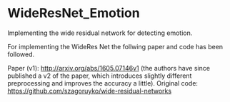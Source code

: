 # WideResNet_Emotion
Implementing the wide residual network for detecting emotion.

For implementing the WideRes Net the follwing paper and code has been followed. 

Paper (v1): http://arxiv.org/abs/1605.07146v1 (the authors have since published a v2 of the paper, which introduces slightly different preprocessing and improves the accuracy a little).
Original code: https://github.com/szagoruyko/wide-residual-networks
